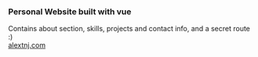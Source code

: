 ### Personal Website built with vue
Contains about section, skills, projects and contact info, and a secret route :)
<br>
[alextnj.com](https://www.alextnj.com/)
